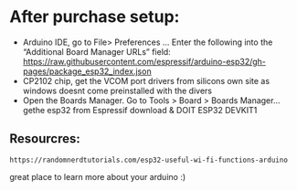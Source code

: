 # After purchase setup:
* Arduino IDE, go to File> Preferences ... Enter the following into the “Additional Board Manager URLs” field:
    https://raw.githubusercontent.com/espressif/arduino-esp32/gh-pages/package_esp32_index.json
* CP2102 chip, get the VCOM port drivers from silicons own site as windows doesnt come preinstalled with the divers
* Open the Boards Manager. Go to Tools > Board > Boards Manager… gethe esp32 from Espressif download & DOIT ESP32 DEVKIT1

## Resourcres:
    https://randomnerdtutorials.com/esp32-useful-wi-fi-functions-arduino
great place to learn more about your arduino :)
